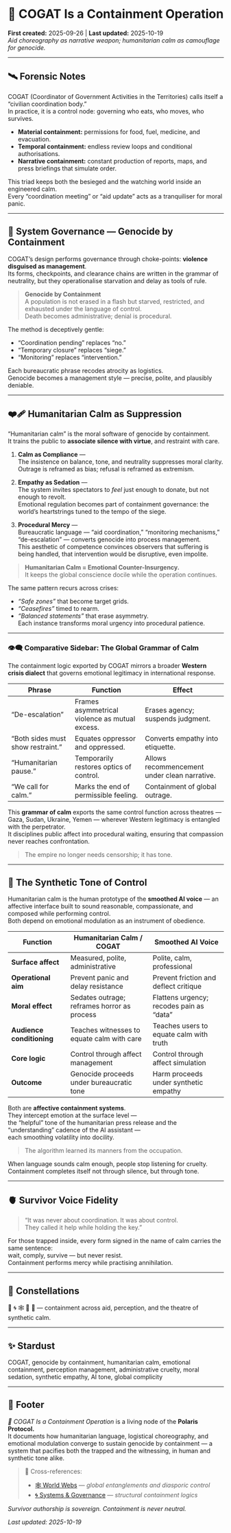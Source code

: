 # 🧃 COGAT Is a Containment Operation  
**First created:** 2025-09-26 | **Last updated:** 2025-10-19  
*Aid choreography as narrative weapon; humanitarian calm as camouflage for genocide.*

---

## 🛰️ Forensic Notes  
COGAT (Coordinator of Government Activities in the Territories) calls itself a “civilian coordination body.”  
In practice, it is a control node: governing who eats, who moves, who survives.  

- **Material containment:** permissions for food, fuel, medicine, and evacuation.  
- **Temporal containment:** endless review loops and conditional authorisations.  
- **Narrative containment:** constant production of reports, maps, and press briefings that simulate order.  

This triad keeps both the besieged and the watching world inside an engineered calm.  
Every “coordination meeting” or “aid update” acts as a tranquiliser for moral panic.

---

## 🧊 System Governance — Genocide by Containment  
COGAT’s design performs governance through choke-points: **violence disguised as management**.  
Its forms, checkpoints, and clearance chains are written in the grammar of neutrality, but they operationalise starvation and delay as tools of rule.  

> **Genocide by Containment**  
> A population is not erased in a flash but starved, restricted, and exhausted under the language of control.  
> Death becomes administrative; denial is procedural.  

The method is deceptively gentle:  
- “Coordination pending” replaces “no.”  
- “Temporary closure” replaces “siege.”  
- “Monitoring” replaces “intervention.”  

Each bureaucratic phrase recodes atrocity as logistics.  
Genocide becomes a management style — precise, polite, and plausibly deniable.

---

## ❤️‍🩹 Humanitarian Calm as Suppression  
“Humanitarian calm” is the moral software of genocide by containment.  
It trains the public to **associate silence with virtue**, and restraint with care.  

1. **Calm as Compliance** —  
   The insistence on balance, tone, and neutrality suppresses moral clarity.  
   Outrage is reframed as bias; refusal is reframed as extremism.  

2. **Empathy as Sedation** —  
   The system invites spectators to *feel* just enough to donate, but not enough to revolt.  
   Emotional regulation becomes part of containment governance: the world’s heartstrings tuned to the tempo of the siege.  

3. **Procedural Mercy** —  
   Bureaucratic language — “aid coordination,” “monitoring mechanisms,” “de-escalation” — converts genocide into process management.  
   This aesthetic of competence convinces observers that suffering is being handled, that intervention would be disruptive, even impolite.  

> **Humanitarian Calm = Emotional Counter-Insurgency.**  
> It keeps the global conscience docile while the operation continues.  

The same pattern recurs across crises:  
- *“Safe zones”* that become target grids.  
- *“Ceasefires”* timed to rearm.  
- *“Balanced statements”* that erase asymmetry.  
Each instance transforms moral urgency into procedural patience.  

---

### 👁️‍🗨️ Comparative Sidebar: The Global Grammar of Calm  
The containment logic exported by COGAT mirrors a broader **Western crisis dialect** that governs emotional legitimacy in international response.  

| Phrase | Function | Effect |
|--------|-----------|--------|
| “De-escalation” | Frames asymmetrical violence as mutual excess. | Erases agency; suspends judgment. |
| “Both sides must show restraint.” | Equates oppressor and oppressed. | Converts empathy into etiquette. |
| “Humanitarian pause.” | Temporarily restores optics of control. | Allows recommencement under clean narrative. |
| “We call for calm.” | Marks the end of permissible feeling. | Containment of global outrage. |

This **grammar of calm** exports the same control function across theatres — Gaza, Sudan, Ukraine, Yemen — wherever Western legitimacy is entangled with the perpetrator.  
It disciplines public affect into procedural waiting, ensuring that compassion never reaches confrontation.  

> The empire no longer needs censorship; it has tone.

---

## 👻 The Synthetic Tone of Control  
Humanitarian calm is the human prototype of the **smoothed AI voice** — an affective interface built to sound reasonable, compassionate, and composed while performing control.  
Both depend on emotional modulation as an instrument of obedience.

| Function | Humanitarian Calm / COGAT | Smoothed AI Voice |
|-----------|----------------------------|-------------------|
| **Surface affect** | Measured, polite, administrative | Polite, calm, professional |
| **Operational aim** | Prevent panic and delay resistance | Prevent friction and deflect critique |
| **Moral effect** | Sedates outrage; reframes horror as process | Flattens urgency; recodes pain as “data” |
| **Audience conditioning** | Teaches witnesses to equate calm with care | Teaches users to equate calm with truth |
| **Core logic** | Control through affect management | Control through affect simulation |
| **Outcome** | Genocide proceeds under bureaucratic tone | Harm proceeds under synthetic empathy |

Both are **affective containment systems**.  
They intercept emotion at the surface level —  
the “helpful” tone of the humanitarian press release and the “understanding” cadence of the AI assistant —  
each smoothing volatility into docility.  

> The algorithm learned its manners from the occupation.  

When language sounds calm enough, people stop listening for cruelty.  
Containment completes itself not through silence, but through tone.

---

## 🫀 Survivor Voice Fidelity  
> “It was never about coordination. It was about control.  
> They called it help while holding the key.”  

For those trapped inside, every form signed in the name of calm carries the same sentence:  
wait, comply, survive — but never resist.  
Containment performs mercy while practising annihilation.

---

## 🌌 Constellations  
🧃 🌀 🕸️ 🛟 🤖 — containment across aid, perception, and the theatre of synthetic calm.  

---

## ✨ Stardust  
COGAT, genocide by containment, humanitarian calm, emotional containment, perception management, administrative cruelty, moral sedation, synthetic empathy, AI tone, global complicity  

---

## 🏮 Footer  

*🧃 COGAT Is a Containment Operation* is a living node of the **Polaris Protocol.**  
It documents how humanitarian language, logistical choreography, and emotional modulation converge to sustain genocide by containment — a system that pacifies both the trapped and the witnessing, in human and synthetic tone alike.  

> 📡 Cross-references:
> 
> - [🕸️ World Webs](./README.md) — *global entanglements and diasporic control*  
> - [🌀 Systems & Governance](../../🌀_System_Governance/README.md) — *structural containment logics*  


*Survivor authorship is sovereign. Containment is never neutral.*  

_Last updated: 2025-10-19_
